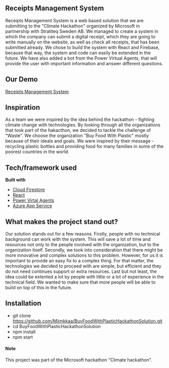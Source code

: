 ## Receipts Management System
Receipts Management System is a web based solution that we are submitting to the "Climate Hackathon" organized by Microsoft in partnership with Stratiteq Sweden AB. We managed to create a system in which the company can submit a digital receipt, which they are going to write manually on the website, as well as check all receipts, that has been submitted already. We chose to build the system with React and Firebase, because that way, the system and code can easily be extended in the future. We have also added a bot from the Power Virtual Agents, that will provide the user with important information and answer different questions.

## Our Demo
[Receipts Management System](https://firebase.google.com/docs/firestore)

## Inspiration
As a team we were inspired by the idea behind the hackathon - fighting climate change with technologies. By looking through all the organizations that took part of the hakacthon, we decided to tackle the challenge of "Waste". We choose the organization "Buy Food With Plastic" mostly because of their ideals and goals. We were inspired by their message - recycling plastic bottles and providing food for many families in some of the poorest countries in the world.

## Tech/framework used

<b>Built with</b>
- [Cloud Firestore](https://firebase.google.com/docs/firestore)
- [React](https://reactjs.org/docs/getting-started.html)
- [Power Virtal Agents](https://docs.microsoft.com/en-us/power-virtual-agents/)
- [Azure App Service](https://docs.microsoft.com/en-us/azure/app-service/)

## What makes the project stand out?
Our solution stands out for a few reasons. Firstly, people with no technical background can work with the system. This will save a lot of time and resources not only to the people involved with the organization, but to the organization itself. Secondly, we took into consideration that there might be more innovative and complex solutions to this problem. However, for us it is important to provide an easy fix to a complex thing. For that matter, the technologies we decided to proceed with are simple, but efficient and they do not need continues support or extra resources. Last but not least, the idea could be extented a lot by people with little or a lot of experience in the technical field. We wanted to make sure that more people will be able to build on top of this in the future.

## Installation
- git clone https://github.com/Miimkkaa/BuyFoodWithPlasticHackathonSolution.git
- cd BuyFoodWithPlasticHackathonSolution
- npm install
- npm start

#### Note
This project was part of the Microsoft hackathon "Climate hackathon".
